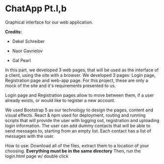 # ChatApp Pt.I,b

Graphical interface for our web application.


**Credits:**

- Dekel Schreiber

- Naor Gavrielov

- Gal Pearl

In this part, we developed 3 web pages, that will be used as the interface of a client, using the site with a browser.
We developed 3 pages: Login page, Registration page and web-app page.
For this project, these are only a mock of the site and it's requirements presented to us.

Login page and Registration pages allow to move between them, if a user already exists, or would like to register a new account.

We used Bootstrap 5 as our technology to design the pages, content and visual effects.
React & npm used for deployment, routing and running scripts that will provide the user with logging out, registration and
uploading login information.
The user can add dummy contacts that will be able to send messages to, starting from an empty list.
Each contact has a list of messages with the user.

How to use:
Download all of the files, extract them to a location of your choosing.
**Everything must be in the same directory**
Then, run the login.html page w/ double click
